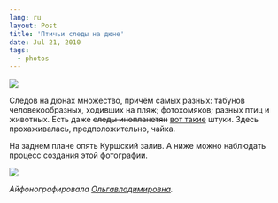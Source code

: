 ```yaml
---
lang: ru
layout: Post
title: 'Птичьи следы на дюне'
date: Jul 21, 2010
tags:
  - photos
---
```


![](photo://2010-07-01_5D_7191_Artem_Sapegin)

Следов на дюнах множество, причём самых разных: табунов человекообразных, ходивших на пляж; фотохомяков; разных птиц и животных. Есть даже ~~следы инопланетян~~ [вот такие](http://www.jmg-galleries.com/blog/2010/07/19/in-search-of-zen/ 'Следы травы на песке') штуки. Здесь прохаживалась, предположительно, чайка.

На заднем плане опять Куршский залив. А ниже можно наблюдать процесс создания этой фотографии.

<!--more-->

![](/images/blog/artem-sapegin-in-dunes.jpg)

_Айфонографировала [Ольгавладимировна](http://airve.livejournal.com/ 'Блог фотохомяка Ольгивладимировны')._
